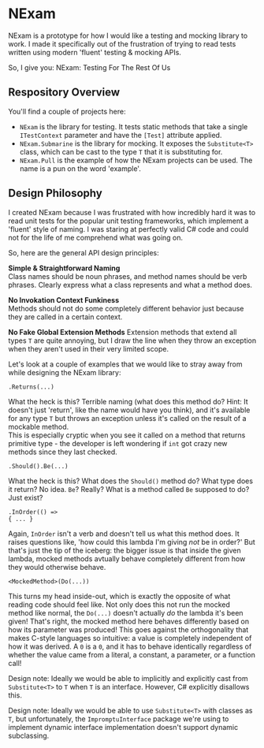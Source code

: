 NExam
=====

NExam is a prototype for how I would like a testing and mocking library to work. I made it specifically out of the frustration of trying to read tests written using modern 'fluent' testing & mocking APIs.

So, I give you: NExam: Testing For The Rest Of Us

Respository Overview
--------------------

You'll find a couple of projects here:
 - `NExam` is the library for testing. It tests static methods that take a single `ITestContext` parameter and have the `[Test]` attribute applied.
 - `NExam.Submarine` is the library for mocking. It exposes the `Substitute<T>` class, which can be cast to the type `T` that it is substituting for.
 - `NExam.Pull` is the example of how the NExam projects can be used. The name is a pun on the word 'example'.

Design Philosophy
-----------------

I created NExam because I was frustrated with how incredibly hard it was to read unit tests for the popular unit testing frameworks, which implement a 'fluent' style of naming. I was staring at perfectly valid C# code and could not for the life of me comprehend what was going on.

So, here are the general API design principles:

**Simple & Straightforward Naming**  
Class names should be noun phrases, and method names should be verb phrases. Clearly express what a class represents and what a method does.

**No Invokation Context Funkiness**  
Methods should not do some completely different behavior just because they are called in a certain context.

**No Fake Global Extension Methods**
Extension methods that extend all types `T` are quite annoying, but I draw the line when they throw an exception when they aren't used in their very limited scope.

Let's look at a couple of examples that we would like to stray away from while designing the NExam library:

```
.Returns(...)
```
What the heck is this? Terrible naming (what does this method do? Hint: It doesn't just 'return', like the name would have you think), and it's available for any type `T` but throws an exception unless it's called on the result of a mockable method.  
This is especially cryptic when you see it called on a method that returns primitive type - the developer is left wondering if `int` got crazy new methods since they last checked.

```
.Should().Be(...)
```
What the heck is this? What does the `Should()` method do? What type does it return? No idea. `Be`? Really? What is a method called `Be` supposed to do? Just exist?

```
.InOrder(() =>
{ ... }
```
Again, `InOrder` isn't a verb and doesn't tell us what this method does. It raises questions like, 'how could this lambda I'm giving *not* be in order?' But that's just the tip of the iceberg: the bigger issue is that inside the given lambda, mocked methods avtually behave completely different from how they would otherwise behave.

```
<MockedMethod>(Do(...))
```
This turns my head inside-out, which is exactly the opposite of what reading code should feel like. Not only does this not run the mocked method like normal, the `Do(...)` doesn't actually *do* the lambda it's been given! That's right, the mocked method here behaves differently based on how its parameter was produced! This goes against the orthogonality that makes C-style languages so intuitive: a value is completely independent of how it was derived. A `0` is a `0`, and it has to behave identically regardless of whether the value came from a literal, a constant, a parameter, or a function call!

Design note: Ideally we would be able to implicitly and explicitly cast from `Substitute<T>` to `T` when `T` is an interface. However, C# explicitly disallows this.

Design note: Ideally we would be able to use `Substitute<T>` with classes as `T`, but unfortunately, the `ImpromptuInterface` package we're using to implement dynamic interface implementation doesn't support dynamic subclassing.